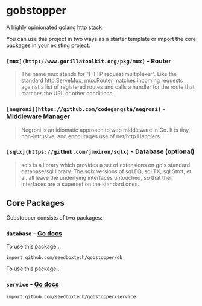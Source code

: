 # gobstopper

A highly opinionated golang http stack.

You can use this project in two ways as a starter template or import the core packages in your existing project.

### `[mux](http://www.gorillatoolkit.org/pkg/mux)` - Router

> The name mux stands for "HTTP request multiplexer".
> Like the standard http.ServeMux, mux.Router matches incoming
> requests against a list of registered routes and calls a handler
> for the route that matches the URL or other conditions.

### `[negroni](https://github.com/codegangsta/negroni)` - Middleware Manager

> Negroni is an idiomatic approach to web middleware in Go.
> It is tiny, non-intrusive, and encourages use of net/http Handlers.

### `[sqlx](https://github.com/jmoiron/sqlx)` - Database (optional)

> sqlx is a library which provides a set of extensions on go's standard database/sql library.
> The sqlx versions of sql.DB, sql.TX, sql.Stmt, et al.
> all leave the underlying interfaces untouched, so that
> their interfaces are a superset on the standard ones.


## Core Packages

Gobstopper consists of two packages:

### `database` - [Go docs]()

To use this package...

```golang
import github.com/seedboxtech/gobstopper/db
```

To use this package...

### `service` - [Go docs]()

```golang
import github.com/seedboxtech/gobstopper/service
```
